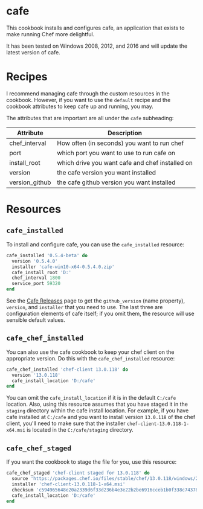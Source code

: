 # cafe

This cookbook installs and configures cafe, an application that exists to make running Chef more delightful.

It has been tested on Windows 2008, 2012, and 2016 and will update the latest version of cafe.

# Recipes

I recommend managing cafe through the custom resources in the cookbook. However, if you want to use the `default` recipe and the cookbook attributes to keep cafe up and running, you may.

The attributes that are important are all under the `cafe` subheading:

| Attribute      | Description                                     |
|----------------|-------------------------------------------------|
| chef_interval  | How often (in seconds) you want to run chef     |
| port           | which port you want to use to run cafe on       |
| install_root   | which drive you want cafe and chef installed on |
| version        | the cafe version you want installed             |
| version_github | the cafe github version you want installed      |

# Resources

## `cafe_installed`

To install and configure cafe, you can use the `cafe_installed` resource:

```ruby
cafe_installed '0.5.4-beta' do
  version '0.5.4.0'
  installer 'cafe-win10-x64-0.5.4.0.zip'
  cafe_install_root 'D:'
  chef_interval 1800
  service_port 59320
end
```

See the [Cafe Releases](https://github.com/mhedgpeth/cafe/releases) page to get the `github_version` (name property), `version`, and `installer` that you need to use. The last three are configuration elements of cafe itself; if you omit them, the resource will use sensible default values.

## `cafe_chef_installed`

You can also use the cafe cookbook to keep your chef client on the appropriate version. Do this with the `cafe_chef_installed` resource:

```ruby
cafe_chef_installed 'chef-client 13.0.118' do
  version '13.0.118'
  cafe_install_location 'D:/cafe'
end
```
 
You can omit the `cafe_install_location` if it is in the default `C:/cafe` location. Also, using this resource assumes that you have staged it in the `staging` directory within the cafe install location. For example, if you have cafe installed at `C:/cafe` and you want to install version `13.0.118` of the chef client, you'll need to make sure that the installer `chef-client-13.0.118-1-x64.msi` is located in the `C:/cafe/staging` directory. 

## `cafe_chef_staged`

If you want the cookbook to stage the file for you, use this resource:

```ruby
cafe_chef_staged 'chef-client staged for 13.0.118' do
  source 'https://packages.chef.io/files/stable/chef/13.0.118/windows/2012r2/chef-client-13.0.118-1-x64.msi'
  installer 'chef-client-13.0.118-1-x64.msi'
  checksum 'c594965648e20a2339d6f33d236b4e3e22b2be6916cceb1b0f338c74378c03da'
  cafe_install_location 'D:/cafe'
end
```
